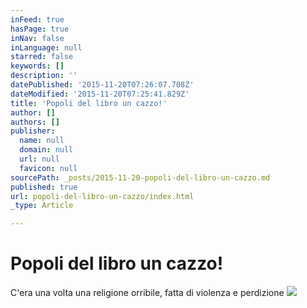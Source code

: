```yaml
---
inFeed: true
hasPage: true
inNav: false
inLanguage: null
starred: false
keywords: []
description: ''
datePublished: '2015-11-20T07:26:07.708Z'
dateModified: '2015-11-20T07:25:41.829Z'
title: 'Popoli del libro un cazzo!'
author: []
authors: []
publisher:
  name: null
  domain: null
  url: null
  favicon: null
sourcePath: _posts/2015-11-20-popoli-del-libro-un-cazzo.md
published: true
url: popoli-del-libro-un-cazzo/index.html
_type: Article

---
```

# Popoli del libro un cazzo!

C'era una volta una religione orribile, fatta di violenza e perdizione
![](https://the-grid-user-content.s3-us-west-2.amazonaws.com/0e663010-c7a7-4b19-9d40-d386d74dffe4.JPG)